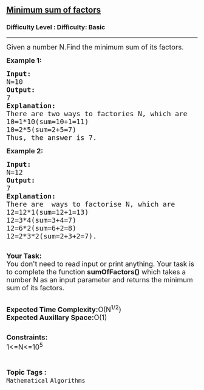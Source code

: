 <h2><a href="https://www.geeksforgeeks.org/problems/minimum-sum-of-factors5829/1?page=31&difficulty=Basic&status=unsolved,attempted&sortBy=accuracy">Minimum sum of factors</a></h2><h3>Difficulty Level : Difficulty: Basic</h3><hr><div class="problems_problem_content__Xm_eO"><p><span style="font-size: 18px;">Given a number N.Find the minimum sum of its factors.</span></p>
<p><span style="font-size: 18px;"><strong>Example 1:</strong></span></p>
<pre><span style="font-size: 18px;"><strong>Input:</strong>
N=10
<strong>Output:</strong>
7
<strong>Explanation:</strong>
There are two ways to factories N, which are
10=1*10(sum=10+1=11)
10=2*5(sum=2+5=7)
Thus, the answer is 7.</span></pre>
<p><strong><span style="font-size: 18px;">Example 2:</span></strong></p>
<pre><span style="font-size: 18px;"><strong>Input:</strong>
N=12
<strong>Output:</strong>
7
<strong>Explanation:</strong>
There are  ways to factorise N, which are
12=12*1(sum=12+1=13)
12=3*4(sum=3+4=7)
12=6*2(sum=6+2=8)
12=2*3*2(sum=2+3+2=7).</span></pre>
<p><br><span style="font-size: 18px;"><strong>Your Task:</strong><br>You don't need to read input or print anything. Your task is to complete the function <strong>sumOfFactors()</strong> which takes a number N as an input parameter and returns the minimum sum of its factors.</span></p>
<p><br><span style="font-size: 18px;"><strong>Expected Time Complexity:</strong>O(N<sup>1/2</sup>)<br><strong>Expected Auxillary Space:</strong>O(1)</span></p>
<p><br><span style="font-size: 18px;"><strong>Constraints:</strong><br>1&lt;=N&lt;=10<sup>5</sup></span></p></div><br><p><span style=font-size:18px><strong>Topic Tags : </strong><br><code>Mathematical</code>&nbsp;<code>Algorithms</code>&nbsp;